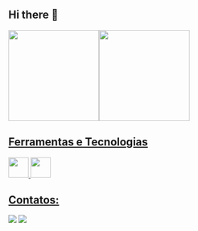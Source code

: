 ## Hi there 👋

<!--
**gucamargo/gucamargo** is a ✨ _special_ ✨ repository because its `README.md` (this file) appears on your GitHub profile.

Here are some ideas to get you started:

- 🔭 I’m currently working on ...
- 🌱 I’m currently learning ...
- 👯 I’m looking to collaborate on ...
- 🤔 I’m looking for help with ...
- 💬 Ask me about ...
- 📫 How to reach me: ...
- 😄 Pronouns: ...
- ⚡ Fun fact: ...
-->
<div>
<a href="https://github.com/gucamargo">
<img loading="lazy" height="180em" src="https://github-readme-stats.vercel.app/api/top-langs/?username=gucamargo&layout=compact&langs_count=7&theme=dracula"/><img loading="lazy" height="180em" src="https://github-readme-stats.vercel.app/api?username=gucamargo&show_icons=true&theme=dracula&include_all_commits=true&count_private=true"/>
</div>

## Ferramentas e Tecnologias
<div>
<img loading="lazy" src="https://cdn.jsdelivr.net/gh/devicons/devicon/icons/git/git-original.svg" width="40" height="40"/>
<img loading="lazy" src="https://cdn.jsdelivr.net/gh/devicons/devicon@latest/icons/html5/html5-original-wordmark.svg" width="40" height="40"/>
</div>
                  
  
## Contatos:

<div>
<a href = "mailto:contato@gustavodecamargo.com.br"><img loading="lazy" src="https://img.shields.io/badge/Gmail-D14836?style=for-the-badge&logo=gmail&logoColor=white" target="_blank"></a>
<a href="https://www.linkedin.com/in/gustavo-camargo-5b60739" target="_blank"><img loading="lazy" src="https://img.shields.io/badge/-LinkedIn-%230077B5?style=for-the-badge&logo=linkedin&logoColor=white" target="_blank"></a>   
</div>
